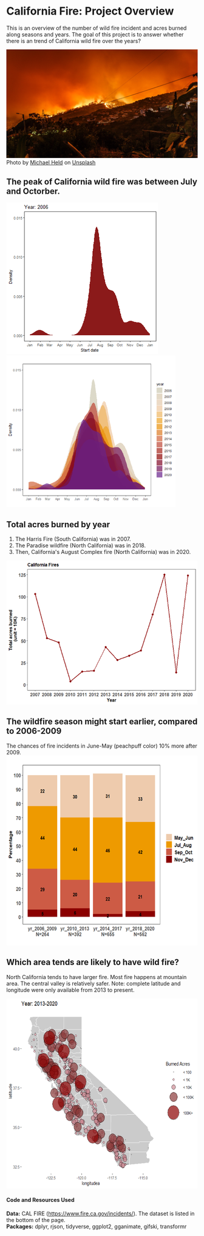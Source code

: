 # California Fire: Project Overview 
This is an overview of the number of wild fire incident and acres burned along seasons and years. The goal of this project is to answer whether there is an trend of California wild fire over the years?


<img src="image/michael-held-Of-NXuECJbE-unsplash.jpg" width="700">
Photo by <a href="https://unsplash.com/@michaelheld?utm_source=unsplash&utm_medium=referral&utm_content=creditCopyText">Michael Held</a> on <a href="https://unsplash.com/s/photos/wildfire?utm_source=unsplash&utm_medium=referral&utm_content=creditCopyText">Unsplash</a>
  




## The peak of California wild fire was between July and Octorber.
<img src="image/FireSta_output.gif" height="400">
<img src="image/Density_over_years.png" height="400">


## Total acres burned by year
1. The Harris Fire (South California) was in 2007. 
2. The Paradise wildfire (North California) was in 2018. 
3. Then, California's August Complex fire (North California) was in 2020.
<img src="image/totalacresburned_by_year.png" height="380"> 


## The wildfire season might start earlier, compared to 2006-2009
The chances of fire incidents in June-May (peachpuff color) 10% more after 2009.
<img src="image/StackBarplot.png"  height="500">


## Which area tends are likely to have wild fire?
North California tends to have larger fire. Most fire happens  at mountain area. The central valley is relatively safer. Note: complete latitude and longitude were only available from 2013 to present. 

<img src="image/FireMap.png"  height="500">


#### Code and Resources Used 
**Data:** CAL FIRE (https://www.fire.ca.gov/incidents/). The dataset is listed in the bottom of the page.  
**Packages:** dplyr, rjson, tidyverse, ggplot2, gganimate, gifski, transformr

